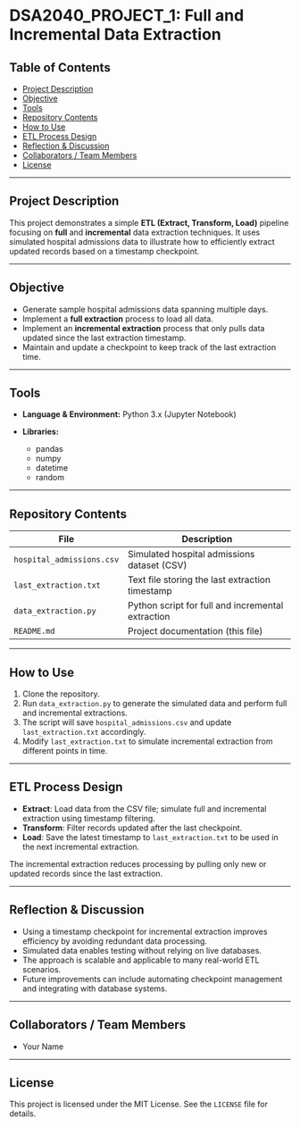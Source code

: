 # DSA2040_PROJECT_1: Full and Incremental Data Extraction

## Table of Contents
- [Project Description](#project-description)  
- [Objective](#objective)  
- [Tools](#tools)  
- [Repository Contents](#repository-contents)  
- [How to Use](#how-to-use)  
- [ETL Process Design](#etl-process-design)  
- [Reflection & Discussion](#reflection--discussion)  
- [Collaborators / Team Members](#collaborators--team-members)  
- [License](#license)  

---

## Project Description

This project demonstrates a simple **ETL (Extract, Transform, Load)** pipeline focusing on **full** and **incremental** data extraction techniques. It uses simulated hospital admissions data to illustrate how to efficiently extract updated records based on a timestamp checkpoint.

---

## Objective

- Generate sample hospital admissions data spanning multiple days.
- Implement a **full extraction** process to load all data.
- Implement an **incremental extraction** process that only pulls data updated since the last extraction timestamp.
- Maintain and update a checkpoint to keep track of the last extraction time.

---

## Tools

- **Language & Environment:** Python 3.x (Jupyter Notebook)

- **Libraries:**
  - pandas
  - numpy
  - datetime
  - random  

---

## Repository Contents

| File                  | Description                                  |
|-----------------------|----------------------------------------------|
| `hospital_admissions.csv` | Simulated hospital admissions dataset (CSV) |
| `last_extraction.txt`      | Text file storing the last extraction timestamp |
| `data_extraction.py`       | Python script for full and incremental extraction |
| `README.md`                | Project documentation (this file)              |

---

## How to Use

1. Clone the repository.  
2. Run `data_extraction.py` to generate the simulated data and perform full and incremental extractions.  
3. The script will save `hospital_admissions.csv` and update `last_extraction.txt` accordingly.  
4. Modify `last_extraction.txt` to simulate incremental extraction from different points in time.

---

## ETL Process Design

- **Extract**: Load data from the CSV file; simulate full and incremental extraction using timestamp filtering.  
- **Transform**: Filter records updated after the last checkpoint.  
- **Load**: Save the latest timestamp to `last_extraction.txt` to be used in the next incremental extraction.  

The incremental extraction reduces processing by pulling only new or updated records since the last extraction.

---

## Reflection & Discussion

- Using a timestamp checkpoint for incremental extraction improves efficiency by avoiding redundant data processing.  
- Simulated data enables testing without relying on live databases.  
- The approach is scalable and applicable to many real-world ETL scenarios.  
- Future improvements can include automating checkpoint management and integrating with database systems.

---

## Collaborators / Team Members

- Your Name

---

## License

This project is licensed under the MIT License. See the `LICENSE` file for details.
